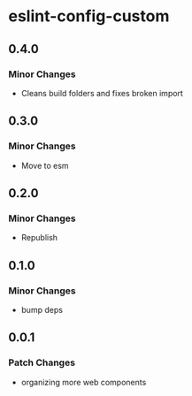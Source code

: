 # eslint-config-custom

## 0.4.0

### Minor Changes

- Cleans build folders and fixes broken import

## 0.3.0

### Minor Changes

- Move to esm

## 0.2.0

### Minor Changes

- Republish

## 0.1.0

### Minor Changes

- bump deps

## 0.0.1

### Patch Changes

- organizing more web components
